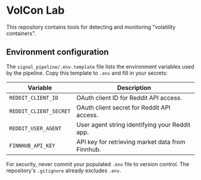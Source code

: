 # VolCon Lab

This repository contains tools for detecting and monitoring "volatility containers".

## Environment configuration

The `signal_pipeline/.env.template` file lists the environment variables used by the
pipeline. Copy this template to `.env` and fill in your secrets:

| Variable | Description |
| -------- | ----------- |
| `REDDIT_CLIENT_ID` | OAuth client ID for Reddit API access. |
| `REDDIT_CLIENT_SECRET` | OAuth client secret for Reddit API access. |
| `REDDIT_USER_AGENT` | User agent string identifying your Reddit app. |
| `FINNHUB_API_KEY` | API key for retrieving market data from Finnhub. |

For security, never commit your populated `.env` file to version control.
The repository's `.gitignore` already excludes `.env`.

